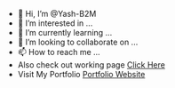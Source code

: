 - 👋 Hi, I’m @Yash-B2M
- 👀 I’m interested in ...
- 🌱 I’m currently learning ...
- 💞️ I’m looking to collaborate on ...
- 📫 How to reach me ...
- Also check out working page <a href="https://github.com/Nitish-B2M">Click Here</a>
- Visit My Portfolio <a href="https://nitish-b2m.github.io/myportfolio.github.io/">Portfolio Website</a>
<!---
Yash-B2M/Yash-B2M is a ✨ special ✨ repository because its `README.md` (this file) appears on your GitHub profile.
You can click the Preview link to take a look at your changes.
--->
